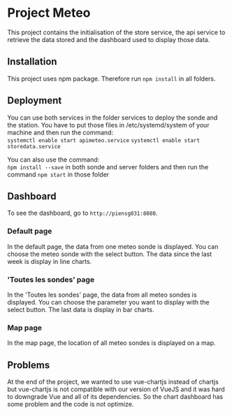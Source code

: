 # Project Meteo 

This project contains the initialisation of the store service, the api service to retrieve the data stored and the dashboard used to display those data.

## Installation

This project uses npm package. Therefore run `npm install` in all folders.

## Deployment

You can use both services in the folder services to deploy the sonde and the station. You have to put those files in /etc/systemd/system of your machine and then run the command: <br>
```systemctl enable start apimeteo.service```
```systemctl enable start storedata.service```

You can also use the command: <br>
```ǹpm install --save``` in both sonde and server folders and then run the command ```npm start```  in those folder
## Dashboard

To see the dashboard, go to `http://piensg031:8080`.

### Default page

In the default page, the data from one meteo sonde is displayed. You can choose the meteo sonde with the select button.
The data since the last week is display in line charts.

### 'Toutes les sondes' page

In the 'Toutes les sondes' page, the data from all meteo sondes is displayed. You can choose the parameter you want to display with the select button.
The last data is display in bar charts.

### Map page

In the map page, the location of all meteo sondes is displayed on a map.

## Problems

At the end of the project, we wanted to use vue-chartjs instead of chartjs but vue-chartjs is not compatible with our version of VueJS and it was hard to downgrade Vue and all of its dependencies. So the chart dashboard has some problem and the code is not optimize.

